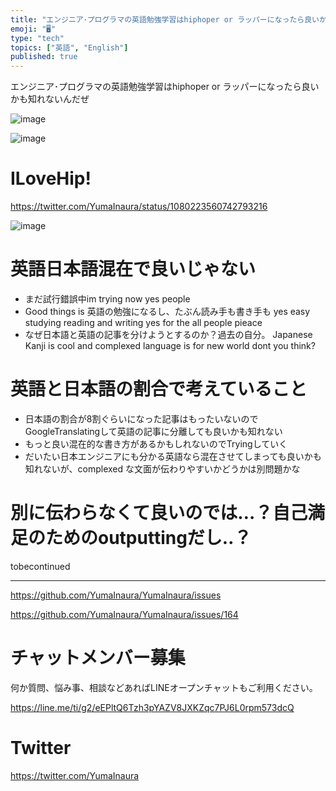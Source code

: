 ```yaml
---
title: "エンジニア･プログラマの英語勉強学習はhiphoper or ラッパーになったら良いかも知れないんだぜ"
emoji: "🖥"
type: "tech"
topics: ["英語", "English"]
published: true
---
```


エンジニア･プログラマの英語勉強学習はhiphoper or ラッパーになったら良いかも知れないんだぜ

![image](https://user-images.githubusercontent.com/13635059/50578349-65503680-0e7c-11e9-86c5-643ed957f424.png)

![image](https://user-images.githubusercontent.com/13635059/50578357-726d2580-0e7c-11e9-8ab9-7ff9eb775b8c.png)

# ILoveHip!

https://twitter.com/YumaInaura/status/1080223560742793216

![image](https://user-images.githubusercontent.com/13635059/50578323-ee1aa280-0e7b-11e9-9087-3f16ed16a129.png)

# 英語日本語混在で良いじゃない

- まだ試行錯誤中im trying now yes people
- Good things is 英語の勉強になるし、たぶん読み手も書き手も yes easy studying reading and writing yes for the all people pieace
- なぜ日本語と英語の記事を分けようとするのか？過去の自分。 Japanese Kanji is cool and complexed language is for new world dont you think?

# 英語と日本語の割合で考えていること

- 日本語の割合が8割ぐらいになった記事はもったいないのでGoogleTranslatingして英語の記事に分離しても良いかも知れない
- もっと良い混在的な書き方があるかもしれないのでTryingしていく
- だいたい日本エンジニアにも分かる英語なら混在させてしまっても良いかも知れないが、complexed な文面が伝わりやすいかどうかは別問題かな

# 別に伝わらなくて良いのでは…？自己満足のためのoutputtingだし‥？

tobecontinued


---

https://github.com/YumaInaura/YumaInaura/issues

https://github.com/YumaInaura/YumaInaura/issues/164








<!-- Update From Qiita API -->

# チャットメンバー募集


何か質問、悩み事、相談などあればLINEオープンチャットもご利用ください。

https://line.me/ti/g2/eEPltQ6Tzh3pYAZV8JXKZqc7PJ6L0rpm573dcQ





# Twitter


https://twitter.com/YumaInaura


<!-- Update From Qiita API -->


